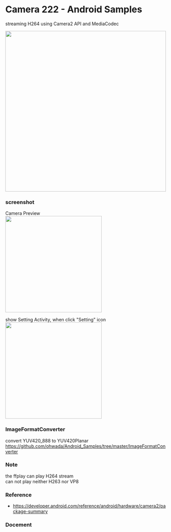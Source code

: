 Camera 222 - Android Samples
===============

streaming H264 using Camera2 API and MediaCodec <br/>

<image src="https://raw.githubusercontent.com/ohwada/Android_Samples/master/Camera222/screenshot/h264_stream_system_overview.png" width="500" /><br/>


### screenshot <br/>
Camera Preview <br/>
<image src="https://raw.githubusercontent.com/ohwada/Android_Samples/master/Camera222/screenshot/camera222_preview.png" width="300" /><br/>

show Setting Activity, when click "Setting" icon <br/>
<image src="https://raw.githubusercontent.com/ohwada/Android_Samples/master/Camera222/screenshot/Camera222_setting_activity.png" width="300" /><br/>


### ImageFormatConverter <br/>
convert YUV420_888 to YUV420Planar <br/>
https://github.com/ohwada/Android_Samples/tree/master/ImageFormatConverter <br/>

### Note <br/>
the ffplay can play H264 stream <br/>
can not play neither H263 nor VP8 <br/>

### Reference <br/>
- https://developer.android.com/reference/android/hardware/camera2/package-summary

### Docement <br/>
